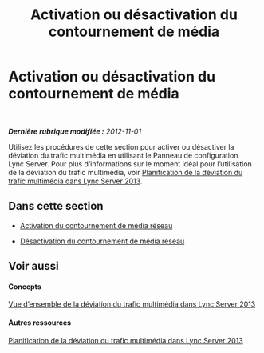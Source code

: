 ﻿---
title: Activation ou désactivation du contournement de média
TOCTitle: Activation ou désactivation du contournement de média
ms:assetid: f2b33a88-99c8-42ad-9fec-6bb9c5e9ff19
ms:mtpsurl: https://technet.microsoft.com/fr-fr/library/JJ721937(v=OCS.15)
ms:contentKeyID: 49891612
ms.date: 05/20/2016
mtps_version: v=OCS.15
ms.translationtype: HT
---

# Activation ou désactivation du contournement de média

 

_**Dernière rubrique modifiée :** 2012-11-01_

Utilisez les procédures de cette section pour activer ou désactiver la déviation du trafic multimédia en utilisant le Panneau de configuration Lync Server. Pour plus d’informations sur le moment idéal pour l’utilisation de la déviation du trafic multimédia, voir [Planification de la déviation du trafic multimédia dans Lync Server 2013](lync-server-2013-planning-for-media-bypass.md).

## Dans cette section

  - [Activation du contournement de média réseau](lync-server-2013-enabling-network-media-bypass.md)

  - [Désactivation du contournement de média réseau](lync-server-2013-disabling-network-media-bypass.md)

## Voir aussi

#### Concepts

[Vue d’ensemble de la déviation du trafic multimédia dans Lync Server 2013](lync-server-2013-overview-of-media-bypass.md)  

#### Autres ressources

[Planification de la déviation du trafic multimédia dans Lync Server 2013](lync-server-2013-planning-for-media-bypass.md)

